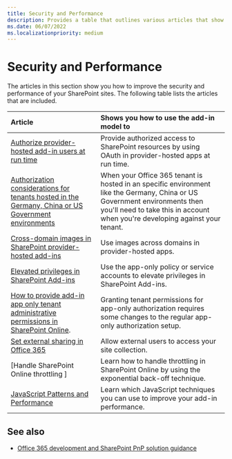 ```yaml
---
title: Security and Performance
description: Provides a table that outlines various articles that show you how to use the add-in model for improving the security and performance of SharePoint sites.
ms.date: 06/07/2022
ms.localizationpriority: medium
---
```

# Security and Performance

The articles in this section show you how to improve the security and performance of your SharePoint sites. The following table lists the articles that are included.

|Article|Shows you how to use the add-in model to|
|:-----|:-----|
|[Authorize provider-hosted add-in users at run time](authorize-provider-hosted-add-in-users-at-run-time-by-using-oauth.md)|Provide authorized access to SharePoint resources by using OAuth in provider-hosted apps at run time.|
| [Authorization considerations for tenants hosted in the Germany, China or US Government environments](Extending-SharePoint-Online-for-Germany-China-USGovernment-environments.md) | When your Office 365 tenant is hosted in an specific environment like the Germany, China or US Government environments then you'll need to take this in account when you're developing against your tenant.|
|[Cross-domain images in SharePoint provider-hosted add-ins](cross-domain-images-in-sharepoint-provider-hosted-add-ins.md)|Use images across domains in provider-hosted apps.|
|[Elevated privileges in SharePoint Add-ins](elevated-privileges-in-sharepoint-add-ins.md)|Use the app-only policy or service accounts to elevate privileges in SharePoint Add-ins.|
|[How to provide add-in app only tenant administrative permissions in SharePoint Online](how-to-provide-add-in-app-only-tenant-administrative-permissions-in-sharepoint-online.md).| Granting tenant permissions for app-only authorization requires some changes to the regular app-only authorization setup. |
|[Set external sharing in Office 365](Set-external-sharing-on-site-collections-in-Office-365.md)|Allow external users to access your site collection.|
[Handle SharePoint Online throttling ] <!---(Handle-SharePoint-Online-throttling-by-using-exponential-back-off.md) ---> | Learn how to handle throttling in SharePoint Online by using the exponential back-off technique. |
|[JavaScript Patterns and Performance ](javascript-patterns-and-performance.md)| Learn which JavaScript techniques you can use to improve your add-in performance.

## See also

- [Office 365 development and SharePoint PnP solution guidance](office-365-development-patterns-and-practices-solution-guidance.md)
